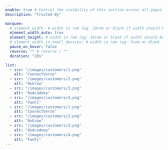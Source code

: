 ```yaml
---
enable: true # Control the visibility of this section across all pages where it is used
description: "Trusted By"

marquee:
  # element_width: # width in rem (eg: 10rem or blank if width should be based on item width)
  element_width_auto: true
  element_height: # width in rem (eg: 10rem or blank if width should be based on item width)
  # element_width_in_small_devices: # width in rem (eg: 5rem or blank if width should be based on item width)
  pause_on_hover: false
  reverse: "" # reverse / ""
  duration: "20s"

list:
  - src: "/images/customers/1.png"
    alt: "ConnectVerse"
  - src: "/images/customers/2.png"
    alt: "0xGrow"
  - src: "/images/customers/3.png"
    alt: "0xAcademy"
  - src: "/images/customers/4.png"
    alt: "FanFi"
  - src: "/images/customers/1.png"
    alt: "ConnectVerse"
  - src: "/images/customers/2.png"
    alt: "0xGrow"
  - src: "/images/customers/3.png"
    alt: "0xAcademy"
  - src: "/images/customers/4.png"
    alt: "FanFi"
---
```

